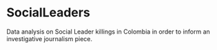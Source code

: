 # SocialLeaders
Data analysis on Social Leader killings in Colombia in order to inform an investigative journalism piece. 

